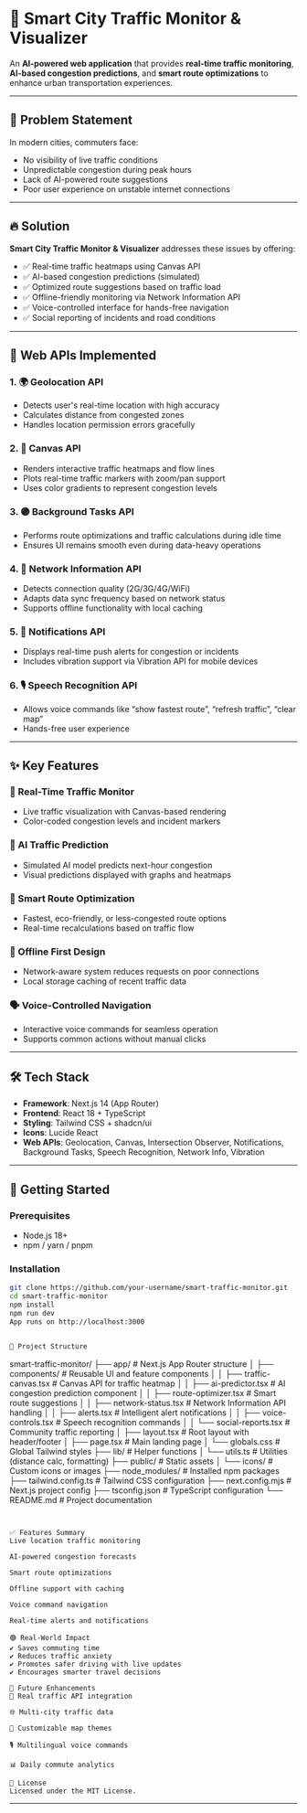 # 🚦 Smart City Traffic Monitor & Visualizer

An **AI-powered web application** that provides **real-time traffic monitoring**, **AI-based congestion predictions**, and **smart route optimizations** to enhance urban transportation experiences.

---

## 🎯 Problem Statement

In modern cities, commuters face:

- No visibility of live traffic conditions
- Unpredictable congestion during peak hours
- Lack of AI-powered route suggestions
- Poor user experience on unstable internet connections

---

## 🔥 Solution

**Smart City Traffic Monitor & Visualizer** addresses these issues by offering:

- ✅ Real-time traffic heatmaps using Canvas API
- ✅ AI-based congestion predictions (simulated)
- ✅ Optimized route suggestions based on traffic load
- ✅ Offline-friendly monitoring via Network Information API
- ✅ Voice-controlled interface for hands-free navigation
- ✅ Social reporting of incidents and road conditions

---

## 🔌 Web APIs Implemented

### 1. 🌍 Geolocation API

- Detects user's real-time location with high accuracy
- Calculates distance from congested zones
- Handles location permission errors gracefully

### 2. 🎨 Canvas API

- Renders interactive traffic heatmaps and flow lines
- Plots real-time traffic markers with zoom/pan support
- Uses color gradients to represent congestion levels

### 3. 🟣 Background Tasks API

- Performs route optimizations and traffic calculations during idle time
- Ensures UI remains smooth even during data-heavy operations

### 4. 📡 Network Information API

- Detects connection quality (2G/3G/4G/WiFi)
- Adapts data sync frequency based on network status
- Supports offline functionality with local caching

### 5. 🔔 Notifications API

- Displays real-time push alerts for congestion or incidents
- Includes vibration support via Vibration API for mobile devices

### 6. 🎙️ Speech Recognition API

- Allows voice commands like “show fastest route”, “refresh traffic”, “clear map”
- Hands-free user experience

---

## ✨ Key Features

### 🚦 Real-Time Traffic Monitor

- Live traffic visualization with Canvas-based rendering
- Color-coded congestion levels and incident markers

### 🧠 AI Traffic Prediction

- Simulated AI model predicts next-hour congestion
- Visual predictions displayed with graphs and heatmaps

### 🚗 Smart Route Optimization

- Fastest, eco-friendly, or less-congested route options
- Real-time recalculations based on traffic flow

### 📱 Offline First Design

- Network-aware system reduces requests on poor connections
- Local storage caching of recent traffic data

### 🗣️ Voice-Controlled Navigation

- Interactive voice commands for seamless operation
- Supports common actions without manual clicks

---

## 🛠️ Tech Stack

- **Framework**: Next.js 14 (App Router)
- **Frontend**: React 18 + TypeScript
- **Styling**: Tailwind CSS + shadcn/ui
- **Icons**: Lucide React
- **Web APIs**: Geolocation, Canvas, Intersection Observer, Notifications, Background Tasks, Speech Recognition, Network Info, Vibration

---

## 🚀 Getting Started

### Prerequisites

- Node.js 18+
- npm / yarn / pnpm

### Installation

```bash
git clone https://github.com/your-username/smart-traffic-monitor.git
cd smart-traffic-monitor
npm install
npm run dev
App runs on http://localhost:3000


📁 Project Structure

```

smart-traffic-monitor/
├── app/ # Next.js App Router structure
│ ├── components/ # Reusable UI and feature components
│ │ ├── traffic-canvas.tsx # Canvas API for traffic heatmap
│ │ ├── ai-predictor.tsx # AI congestion prediction component
│ │ ├── route-optimizer.tsx # Smart route suggestions
│ │ ├── network-status.tsx # Network Information API handling
│ │ ├── alerts.tsx # Intelligent alert notifications
│ │ ├── voice-controls.tsx # Speech recognition commands
│ │ └── social-reports.tsx # Community traffic reporting
│ ├── layout.tsx # Root layout with header/footer
│ ├── page.tsx # Main landing page
│ └── globals.css # Global Tailwind styles
├── lib/ # Helper functions
│ └── utils.ts # Utilities (distance calc, formatting)
├── public/ # Static assets
│ └── icons/ # Custom icons or images
├── node_modules/ # Installed npm packages
├── tailwind.config.ts # Tailwind CSS configuration
├── next.config.mjs # Next.js project config
├── tsconfig.json # TypeScript configuration
└── README.md # Project documentation

```


✅ Features Summary
Live location traffic monitoring

AI-powered congestion forecasts

Smart route optimizations

Offline support with caching

Voice command navigation

Real-time alerts and notifications

🟢 Real-World Impact
✔️ Saves commuting time
✔️ Reduces traffic anxiety
✔️ Promotes safer driving with live updates
✔️ Encourages smarter travel decisions

🔮 Future Enhancements
📡 Real traffic API integration

🌐 Multi-city traffic data

🎨 Customizable map themes

🎙️ Multilingual voice commands

📊 Daily commute analytics

📄 License
Licensed under the MIT License.
```

---
